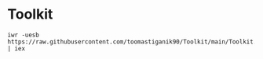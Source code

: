 # Toolkit

```
iwr -uesb https://raw.githubusercontent.com/toomastiganik90/Toolkit/main/Toolkit.ps1 | iex
```

